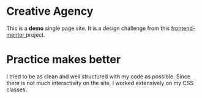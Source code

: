 # Creative Agency

This is a <strong>demo</strong> single page site. It is a design challenge from this <a href="https://www.frontendmentor.io/challenges/creative-agency-singlepage-site-Pq6V3I2RM"> frontend-mentor </a> project.

# Practice makes better

I tried to be as clean and well structured with my code as possible. 
Since there is not much interactivity on the site, I worked extensively on my CSS classes.



